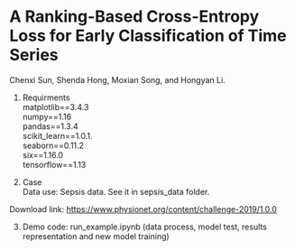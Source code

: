# A Ranking-Based Cross-Entropy Loss for Early Classification of Time Series

Chenxi Sun, Shenda Hong, Moxian Song, and Hongyan Li.  

1. Requirments  
    matplotlib==3.4.3  
    numpy==1.16  
    pandas==1.3.4   
    scikit_learn==1.0.1.  
    seaborn==0.11.2   
    six==1.16.0   
    tensorflow==1.13        

2. Case   
  Data use: Sepsis data. See it in sepsis_data folder.              

  Download link:    https://www.physionet.org/content/challenge-2019/1.0.0

3. Demo code: run_example.ipynb (data process, model test, results representation and new model training)       

